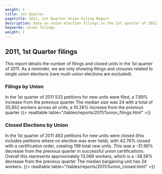 ```yaml
---
weight: 1
title: 1st Quarter
pagetitle: 2011, 1st Quarter Union Filing Report
description: Data on union election filings in the 1st quarter of 2011
keywords: union filings
weight: 1
---
```


## 2011, 1st Quarter filings

This report details the number of filings and closed units in the 1st quarter of 2011. As a reminder, we are only showing filings and closures related to single union elections (rare multi-union elections are excluded).

### Filings by Union
In the 1st quarter of 2011 533 petitions for new units were filed, a 7.89% increase from the previous quarter The median size was 24 with a total of 30,952 workers across all units, a 10.28% increase from the previous quarter
{{< readtable table="/tables/reports/2011/1union_filings.html" >}}

### Closed Elections by Union
In the 1st quarter of 2011 463 petitions for new units were closed (this includes petitions where no election was ever held), with 42.76% closed with a certification order, creating 198 total new units. This was a -31.96% decrease from the previous quarter in successful union certifications. Overall this represents approximately 13,066 workers, which is a -38.56% decrease from the previous quarter The median bargaining unit has 24 workers.
{{< readtable table="/tables/reports/2011/1union_closed.html" >}}
